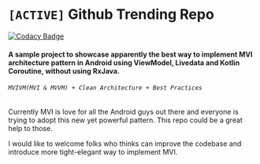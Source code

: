 # ```[ACTIVE]``` Github Trending Repo

[![Codacy Badge](https://api.codacy.com/project/badge/Grade/51dc43ec6f804fd6bdc00fa456dcec3d)](https://www.codacy.com/manual/sayanporya/GithubTrendingRepo-AndroidMVI?utm_source=github.com&amp;utm_medium=referral&amp;utm_content=eco4ndly/GithubTrendingRepo-AndroidMVI&amp;utm_campaign=Badge_Grade)


#### A sample project to showcase apparently the best way to implement MVI architecture pattern in Android using ViewModel, Livedata and Kotlin Coroutine, without using RxJava.

###### ```MVIVM(MVI & MVVM) + Clean Architecture + Best Practices```

Currently MVI is love for all the Android guys out there and everyone is trying to adopt this new yet powerful pattern.
This repo could be a great help to those.

I would like to welcome folks who thinks can improve the codebase and introduce more tight-elegant way to implement MVI.
